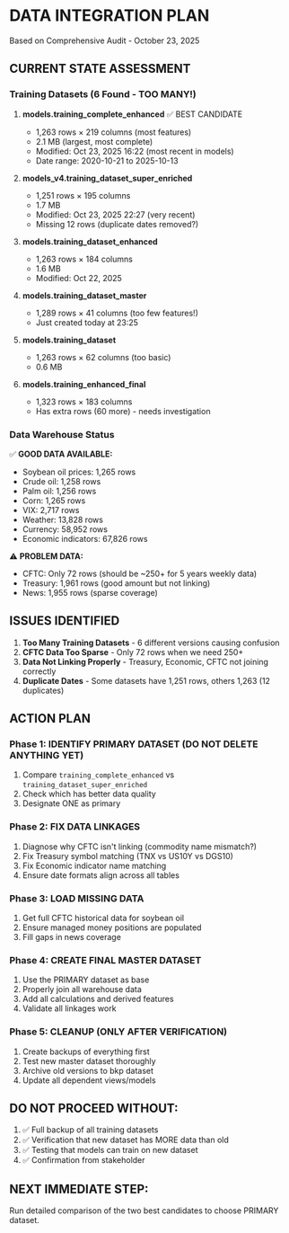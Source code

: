 # DATA INTEGRATION PLAN
Based on Comprehensive Audit - October 23, 2025

## CURRENT STATE ASSESSMENT

### Training Datasets (6 Found - TOO MANY!)
1. **models.training_complete_enhanced** ✅ BEST CANDIDATE
   - 1,263 rows × 219 columns (most features)
   - 2.1 MB (largest, most complete)
   - Modified: Oct 23, 2025 16:22 (most recent in models)
   - Date range: 2020-10-21 to 2025-10-13

2. **models_v4.training_dataset_super_enriched** 
   - 1,251 rows × 195 columns
   - 1.7 MB
   - Modified: Oct 23, 2025 22:27 (very recent)
   - Missing 12 rows (duplicate dates removed?)

3. **models.training_dataset_enhanced**
   - 1,263 rows × 184 columns
   - 1.6 MB
   - Modified: Oct 22, 2025

4. **models.training_dataset_master**
   - 1,289 rows × 41 columns (too few features!)
   - Just created today at 23:25

5. **models.training_dataset**
   - 1,263 rows × 62 columns (too basic)
   - 0.6 MB

6. **models.training_enhanced_final**
   - 1,323 rows × 183 columns
   - Has extra rows (60 more) - needs investigation

### Data Warehouse Status
✅ **GOOD DATA AVAILABLE:**
- Soybean oil prices: 1,265 rows
- Crude oil: 1,258 rows  
- Palm oil: 1,256 rows
- Corn: 1,265 rows
- VIX: 2,717 rows
- Weather: 13,828 rows
- Currency: 58,952 rows
- Economic indicators: 67,826 rows

⚠️ **PROBLEM DATA:**
- CFTC: Only 72 rows (should be ~250+ for 5 years weekly data)
- Treasury: 1,961 rows (good amount but not linking)
- News: 1,955 rows (sparse coverage)

## ISSUES IDENTIFIED

1. **Too Many Training Datasets** - 6 different versions causing confusion
2. **CFTC Data Too Sparse** - Only 72 rows when we need 250+
3. **Data Not Linking Properly** - Treasury, Economic, CFTC not joining correctly
4. **Duplicate Dates** - Some datasets have 1,251 rows, others 1,263 (12 duplicates)

## ACTION PLAN

### Phase 1: IDENTIFY PRIMARY DATASET (DO NOT DELETE ANYTHING YET)
1. Compare `training_complete_enhanced` vs `training_dataset_super_enriched`
2. Check which has better data quality
3. Designate ONE as primary

### Phase 2: FIX DATA LINKAGES
1. Diagnose why CFTC isn't linking (commodity name mismatch?)
2. Fix Treasury symbol matching (TNX vs US10Y vs DGS10)
3. Fix Economic indicator name matching
4. Ensure date formats align across all tables

### Phase 3: LOAD MISSING DATA
1. Get full CFTC historical data for soybean oil
2. Ensure managed money positions are populated
3. Fill gaps in news coverage

### Phase 4: CREATE FINAL MASTER DATASET
1. Use the PRIMARY dataset as base
2. Properly join all warehouse data
3. Add all calculations and derived features
4. Validate all linkages work

### Phase 5: CLEANUP (ONLY AFTER VERIFICATION)
1. Create backups of everything first
2. Test new master dataset thoroughly
3. Archive old versions to bkp dataset
4. Update all dependent views/models

## DO NOT PROCEED WITHOUT:
1. ✅ Full backup of all training datasets
2. ✅ Verification that new dataset has MORE data than old
3. ✅ Testing that models can train on new dataset
4. ✅ Confirmation from stakeholder

## NEXT IMMEDIATE STEP:
Run detailed comparison of the two best candidates to choose PRIMARY dataset.
